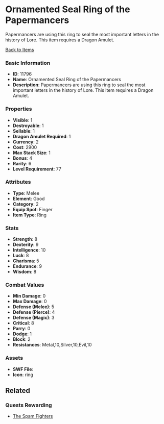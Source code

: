 # Ornamented Seal Ring of the Papermancers

Papermancers are using this ring to seal the most important letters in the history of Lore. This item requires a Dragon Amulet.

[Back to Items](../items.md)

### Basic Information

- **ID**: 11796
- **Name**: Ornamented Seal Ring of the Papermancers
- **Description**: Papermancers are using this ring to seal the most important letters in the history of Lore. This item requires a Dragon Amulet.

### Properties

- **Visible**: 1
- **Destroyable**: 1
- **Sellable**: 1
- **Dragon Amulet Required**: 1
- **Currency**: 2
- **Cost**: 2900
- **Max Stack Size**: 1
- **Bonus**: 4
- **Rarity**: 6
- **Level Requirement**: 77

### Attributes

- **Type**: Melee
- **Element**: Good
- **Category**: 2
- **Equip Spot**: Finger
- **Item Type**: Ring

### Stats

- **Strength**: 8
- **Dexterity**: 9
- **Intelligence**: 10
- **Luck**: 8
- **Charisma**: 5
- **Endurance**: 9
- **Wisdom**: 8

### Combat Values

- **Min Damage**: 0
- **Max Damage**: 0
- **Defense (Melee)**: 5
- **Defense (Pierce)**: 4
- **Defense (Magic)**: 3
- **Critical**: 8
- **Parry**: 0
- **Dodge**: 1
- **Block**: 2
- **Resistances**: Metal,10,Silver,10,Evil,10

### Assets

- **SWF File**: 
- **Icon**: ring

## Related

### Quests Rewarding

- [The Spam Fighters](../quests/1148-the-spam-fighters.md)

